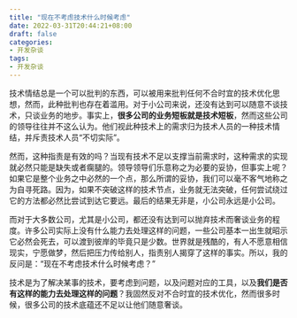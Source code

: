 ```yaml
---
title: "现在不考虑技术什么时候考虑"
date: 2022-03-31T20:44:21+08:00
draft: false
categories:
- 开发杂谈
tags:
- 开发杂谈
---
```


技术情结总是一个可以批判的东西，可以被用来批判任何不合时宜的技术优化思想，然而，此种批判也存在着滥用。对于小公司来说，还没有达到可以随意不谈技术，只谈业务的地步。事实上，**很多公司的业务短板就是技术短板**，然而这些公司的领导往往并不这么认为。他们视此种技术上的需求归为技术人员的一种技术情结，并斥责技术人员“不切实际”。

然而，这种指责是有效的吗？当现有技术不足以支撑当前需求时，这种需求的实现就必然只能是缺失或者瘸腿的。领导领导们乐意称之为必要的妥协，但事实上呢？如果它是整个业务之中必然的一个点，那么所谓的妥协，我们可以毫不客气地称之为自寻死路。因为，如果不突破这样的技术节点，业务就无法突破，任何尝试绕过它的方法都必然比尝试到达它要远。最后的结果无非是，小公司永远是小公司。

而对于大多数公司，尤其是小公司，都还没有达到可以抛弃技术而奢谈业务的程度。许多公司实际上没有什么能力去处理这样的问题，一些公司基本一出生就昭示它必然会死去，可以渡到彼岸的毕竟只是少数。世界就是残酷的，有人不愿意相信现实，宁愿做梦，然后把压力传给别人，指责别人揭穿了这样的事实。所以，我的反问是：“现在不考虑技术什么时候考虑？”

技术是为了解决某事的技术，要考虑到问题，以及问题对应的工具，以及**我们是否有这样的能力去处理这样的问题**？我固然反对不合时宜的技术优化，然而很多时候，很多公司的技术底蕴还不足以让他们随意奢谈。
